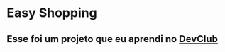 <h1>Easy Shopping</h1>
<h2>Esse foi um projeto que eu aprendi no <a href="https://rodolfomori.com.br/devclub">DevClub</a></h2>
